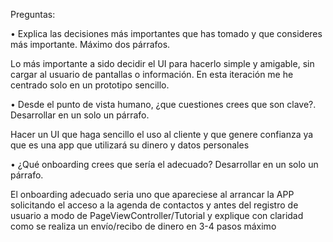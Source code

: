 Preguntas:

• Explica las decisiones más importantes que has tomado y que consideres más importante. Máximo dos párrafos.

Lo más importante a sido decidir el UI para hacerlo simple y amigable, sin cargar al usuario de pantallas o información.
En esta iteración me he centrado solo en un prototipo sencillo.

• Desde el punto de vista humano, ¿que cuestiones crees que son clave?. Desarrollar en un solo un párrafo.

Hacer un UI que haga sencillo el uso al cliente y que genere confianza ya que es una app que utilizará su dinero y datos personales

• ¿Qué onboarding crees que sería el adecuado? Desarrollar en un solo un párrafo.

El onboarding adecuado seria uno que apareciese al arrancar la APP solicitando el acceso a la agenda de contactos 
y antes del registro de usuario a modo de PageViewController/Tutorial y explique con claridad como se realiza un envío/recibo de dinero en 3-4 pasos máximo


